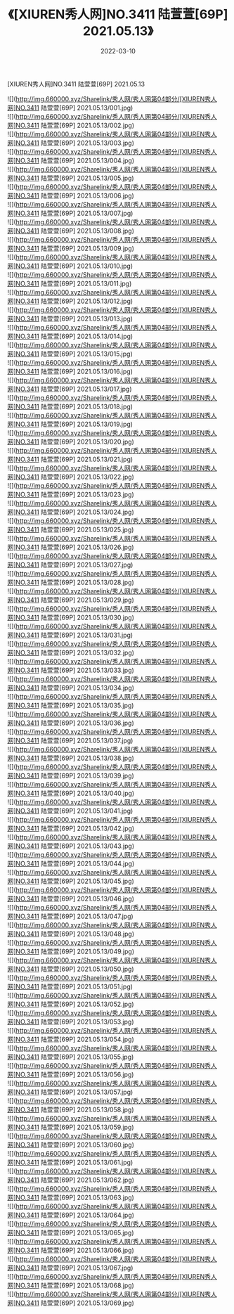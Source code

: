 ﻿---
layout: post
title:  《[XIUREN秀人网]NO.3411 陆萱萱[69P] 2021.05.13》
date:   2022-03-10
img: http://img.660000.xyz/Sharelink/秀人网/秀人网第04部分/[XIUREN秀人网]NO.3411 陆萱萱[69P] 2021.05.13/000.jpg
categories: [美女, 清纯, 唯美]
---

[XIUREN秀人网]NO.3411 陆萱萱[69P] 2021.05.13

 ![](http://img.660000.xyz/Sharelink/秀人网/秀人网第04部分/[XIUREN秀人网]NO.3411 陆萱萱[69P] 2021.05.13/001.jpg) <br>![](http://img.660000.xyz/Sharelink/秀人网/秀人网第04部分/[XIUREN秀人网]NO.3411 陆萱萱[69P] 2021.05.13/002.jpg) <br>![](http://img.660000.xyz/Sharelink/秀人网/秀人网第04部分/[XIUREN秀人网]NO.3411 陆萱萱[69P] 2021.05.13/003.jpg) <br>![](http://img.660000.xyz/Sharelink/秀人网/秀人网第04部分/[XIUREN秀人网]NO.3411 陆萱萱[69P] 2021.05.13/004.jpg) <br>![](http://img.660000.xyz/Sharelink/秀人网/秀人网第04部分/[XIUREN秀人网]NO.3411 陆萱萱[69P] 2021.05.13/005.jpg) <br>![](http://img.660000.xyz/Sharelink/秀人网/秀人网第04部分/[XIUREN秀人网]NO.3411 陆萱萱[69P] 2021.05.13/006.jpg) <br>![](http://img.660000.xyz/Sharelink/秀人网/秀人网第04部分/[XIUREN秀人网]NO.3411 陆萱萱[69P] 2021.05.13/007.jpg) <br>![](http://img.660000.xyz/Sharelink/秀人网/秀人网第04部分/[XIUREN秀人网]NO.3411 陆萱萱[69P] 2021.05.13/008.jpg) <br>![](http://img.660000.xyz/Sharelink/秀人网/秀人网第04部分/[XIUREN秀人网]NO.3411 陆萱萱[69P] 2021.05.13/009.jpg) <br>![](http://img.660000.xyz/Sharelink/秀人网/秀人网第04部分/[XIUREN秀人网]NO.3411 陆萱萱[69P] 2021.05.13/010.jpg) <br>![](http://img.660000.xyz/Sharelink/秀人网/秀人网第04部分/[XIUREN秀人网]NO.3411 陆萱萱[69P] 2021.05.13/011.jpg) <br>![](http://img.660000.xyz/Sharelink/秀人网/秀人网第04部分/[XIUREN秀人网]NO.3411 陆萱萱[69P] 2021.05.13/012.jpg) <br>![](http://img.660000.xyz/Sharelink/秀人网/秀人网第04部分/[XIUREN秀人网]NO.3411 陆萱萱[69P] 2021.05.13/013.jpg) <br>![](http://img.660000.xyz/Sharelink/秀人网/秀人网第04部分/[XIUREN秀人网]NO.3411 陆萱萱[69P] 2021.05.13/014.jpg) <br>![](http://img.660000.xyz/Sharelink/秀人网/秀人网第04部分/[XIUREN秀人网]NO.3411 陆萱萱[69P] 2021.05.13/015.jpg) <br>![](http://img.660000.xyz/Sharelink/秀人网/秀人网第04部分/[XIUREN秀人网]NO.3411 陆萱萱[69P] 2021.05.13/016.jpg) <br>![](http://img.660000.xyz/Sharelink/秀人网/秀人网第04部分/[XIUREN秀人网]NO.3411 陆萱萱[69P] 2021.05.13/017.jpg) <br>![](http://img.660000.xyz/Sharelink/秀人网/秀人网第04部分/[XIUREN秀人网]NO.3411 陆萱萱[69P] 2021.05.13/018.jpg) <br>![](http://img.660000.xyz/Sharelink/秀人网/秀人网第04部分/[XIUREN秀人网]NO.3411 陆萱萱[69P] 2021.05.13/019.jpg) <br>![](http://img.660000.xyz/Sharelink/秀人网/秀人网第04部分/[XIUREN秀人网]NO.3411 陆萱萱[69P] 2021.05.13/020.jpg) <br>![](http://img.660000.xyz/Sharelink/秀人网/秀人网第04部分/[XIUREN秀人网]NO.3411 陆萱萱[69P] 2021.05.13/021.jpg) <br>![](http://img.660000.xyz/Sharelink/秀人网/秀人网第04部分/[XIUREN秀人网]NO.3411 陆萱萱[69P] 2021.05.13/022.jpg) <br>![](http://img.660000.xyz/Sharelink/秀人网/秀人网第04部分/[XIUREN秀人网]NO.3411 陆萱萱[69P] 2021.05.13/023.jpg) <br>![](http://img.660000.xyz/Sharelink/秀人网/秀人网第04部分/[XIUREN秀人网]NO.3411 陆萱萱[69P] 2021.05.13/024.jpg) <br>![](http://img.660000.xyz/Sharelink/秀人网/秀人网第04部分/[XIUREN秀人网]NO.3411 陆萱萱[69P] 2021.05.13/025.jpg) <br>![](http://img.660000.xyz/Sharelink/秀人网/秀人网第04部分/[XIUREN秀人网]NO.3411 陆萱萱[69P] 2021.05.13/026.jpg) <br>![](http://img.660000.xyz/Sharelink/秀人网/秀人网第04部分/[XIUREN秀人网]NO.3411 陆萱萱[69P] 2021.05.13/027.jpg) <br>![](http://img.660000.xyz/Sharelink/秀人网/秀人网第04部分/[XIUREN秀人网]NO.3411 陆萱萱[69P] 2021.05.13/028.jpg) <br>![](http://img.660000.xyz/Sharelink/秀人网/秀人网第04部分/[XIUREN秀人网]NO.3411 陆萱萱[69P] 2021.05.13/029.jpg) <br>![](http://img.660000.xyz/Sharelink/秀人网/秀人网第04部分/[XIUREN秀人网]NO.3411 陆萱萱[69P] 2021.05.13/030.jpg) <br>![](http://img.660000.xyz/Sharelink/秀人网/秀人网第04部分/[XIUREN秀人网]NO.3411 陆萱萱[69P] 2021.05.13/031.jpg) <br>![](http://img.660000.xyz/Sharelink/秀人网/秀人网第04部分/[XIUREN秀人网]NO.3411 陆萱萱[69P] 2021.05.13/032.jpg) <br>![](http://img.660000.xyz/Sharelink/秀人网/秀人网第04部分/[XIUREN秀人网]NO.3411 陆萱萱[69P] 2021.05.13/033.jpg) <br>![](http://img.660000.xyz/Sharelink/秀人网/秀人网第04部分/[XIUREN秀人网]NO.3411 陆萱萱[69P] 2021.05.13/034.jpg) <br>![](http://img.660000.xyz/Sharelink/秀人网/秀人网第04部分/[XIUREN秀人网]NO.3411 陆萱萱[69P] 2021.05.13/035.jpg) <br>![](http://img.660000.xyz/Sharelink/秀人网/秀人网第04部分/[XIUREN秀人网]NO.3411 陆萱萱[69P] 2021.05.13/036.jpg) <br>![](http://img.660000.xyz/Sharelink/秀人网/秀人网第04部分/[XIUREN秀人网]NO.3411 陆萱萱[69P] 2021.05.13/037.jpg) <br>![](http://img.660000.xyz/Sharelink/秀人网/秀人网第04部分/[XIUREN秀人网]NO.3411 陆萱萱[69P] 2021.05.13/038.jpg) <br>![](http://img.660000.xyz/Sharelink/秀人网/秀人网第04部分/[XIUREN秀人网]NO.3411 陆萱萱[69P] 2021.05.13/039.jpg) <br>![](http://img.660000.xyz/Sharelink/秀人网/秀人网第04部分/[XIUREN秀人网]NO.3411 陆萱萱[69P] 2021.05.13/040.jpg) <br>![](http://img.660000.xyz/Sharelink/秀人网/秀人网第04部分/[XIUREN秀人网]NO.3411 陆萱萱[69P] 2021.05.13/041.jpg) <br>![](http://img.660000.xyz/Sharelink/秀人网/秀人网第04部分/[XIUREN秀人网]NO.3411 陆萱萱[69P] 2021.05.13/042.jpg) <br>![](http://img.660000.xyz/Sharelink/秀人网/秀人网第04部分/[XIUREN秀人网]NO.3411 陆萱萱[69P] 2021.05.13/043.jpg) <br>![](http://img.660000.xyz/Sharelink/秀人网/秀人网第04部分/[XIUREN秀人网]NO.3411 陆萱萱[69P] 2021.05.13/044.jpg) <br>![](http://img.660000.xyz/Sharelink/秀人网/秀人网第04部分/[XIUREN秀人网]NO.3411 陆萱萱[69P] 2021.05.13/045.jpg) <br>![](http://img.660000.xyz/Sharelink/秀人网/秀人网第04部分/[XIUREN秀人网]NO.3411 陆萱萱[69P] 2021.05.13/046.jpg) <br>![](http://img.660000.xyz/Sharelink/秀人网/秀人网第04部分/[XIUREN秀人网]NO.3411 陆萱萱[69P] 2021.05.13/047.jpg) <br>![](http://img.660000.xyz/Sharelink/秀人网/秀人网第04部分/[XIUREN秀人网]NO.3411 陆萱萱[69P] 2021.05.13/048.jpg) <br>![](http://img.660000.xyz/Sharelink/秀人网/秀人网第04部分/[XIUREN秀人网]NO.3411 陆萱萱[69P] 2021.05.13/049.jpg) <br>![](http://img.660000.xyz/Sharelink/秀人网/秀人网第04部分/[XIUREN秀人网]NO.3411 陆萱萱[69P] 2021.05.13/050.jpg) <br>![](http://img.660000.xyz/Sharelink/秀人网/秀人网第04部分/[XIUREN秀人网]NO.3411 陆萱萱[69P] 2021.05.13/051.jpg) <br>![](http://img.660000.xyz/Sharelink/秀人网/秀人网第04部分/[XIUREN秀人网]NO.3411 陆萱萱[69P] 2021.05.13/052.jpg) <br>![](http://img.660000.xyz/Sharelink/秀人网/秀人网第04部分/[XIUREN秀人网]NO.3411 陆萱萱[69P] 2021.05.13/053.jpg) <br>![](http://img.660000.xyz/Sharelink/秀人网/秀人网第04部分/[XIUREN秀人网]NO.3411 陆萱萱[69P] 2021.05.13/054.jpg) <br>![](http://img.660000.xyz/Sharelink/秀人网/秀人网第04部分/[XIUREN秀人网]NO.3411 陆萱萱[69P] 2021.05.13/055.jpg) <br>![](http://img.660000.xyz/Sharelink/秀人网/秀人网第04部分/[XIUREN秀人网]NO.3411 陆萱萱[69P] 2021.05.13/056.jpg) <br>![](http://img.660000.xyz/Sharelink/秀人网/秀人网第04部分/[XIUREN秀人网]NO.3411 陆萱萱[69P] 2021.05.13/057.jpg) <br>![](http://img.660000.xyz/Sharelink/秀人网/秀人网第04部分/[XIUREN秀人网]NO.3411 陆萱萱[69P] 2021.05.13/058.jpg) <br>![](http://img.660000.xyz/Sharelink/秀人网/秀人网第04部分/[XIUREN秀人网]NO.3411 陆萱萱[69P] 2021.05.13/059.jpg) <br>![](http://img.660000.xyz/Sharelink/秀人网/秀人网第04部分/[XIUREN秀人网]NO.3411 陆萱萱[69P] 2021.05.13/060.jpg) <br>![](http://img.660000.xyz/Sharelink/秀人网/秀人网第04部分/[XIUREN秀人网]NO.3411 陆萱萱[69P] 2021.05.13/061.jpg) <br>![](http://img.660000.xyz/Sharelink/秀人网/秀人网第04部分/[XIUREN秀人网]NO.3411 陆萱萱[69P] 2021.05.13/062.jpg) <br>![](http://img.660000.xyz/Sharelink/秀人网/秀人网第04部分/[XIUREN秀人网]NO.3411 陆萱萱[69P] 2021.05.13/063.jpg) <br>![](http://img.660000.xyz/Sharelink/秀人网/秀人网第04部分/[XIUREN秀人网]NO.3411 陆萱萱[69P] 2021.05.13/064.jpg) <br>![](http://img.660000.xyz/Sharelink/秀人网/秀人网第04部分/[XIUREN秀人网]NO.3411 陆萱萱[69P] 2021.05.13/065.jpg) <br>![](http://img.660000.xyz/Sharelink/秀人网/秀人网第04部分/[XIUREN秀人网]NO.3411 陆萱萱[69P] 2021.05.13/066.jpg) <br>![](http://img.660000.xyz/Sharelink/秀人网/秀人网第04部分/[XIUREN秀人网]NO.3411 陆萱萱[69P] 2021.05.13/067.jpg) <br>![](http://img.660000.xyz/Sharelink/秀人网/秀人网第04部分/[XIUREN秀人网]NO.3411 陆萱萱[69P] 2021.05.13/068.jpg) <br>![](http://img.660000.xyz/Sharelink/秀人网/秀人网第04部分/[XIUREN秀人网]NO.3411 陆萱萱[69P] 2021.05.13/069.jpg) <br>